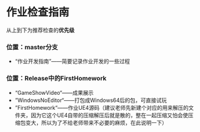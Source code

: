 # 作业检查指南

从上到下为推荐检查的**优先级**

### 位置：master分支

* “作业开发指南”——简要记录作业开发的一些过程

### 位置：Release中的FirstHomework

* “GameShowVideo“——成果展示
* ”WindowsNoEditor“——打包成Windows64后的包，可直接试玩
* ”FirstHomework“——作业UE4源码（建议老师先新建个对应的用来解压的文件夹，因为它这个UE4自带的压缩解压后就是散的，整在一起压缩又怕会使压缩包变大，所以为了不给老师带来不必要的麻烦，在此说明一下）


